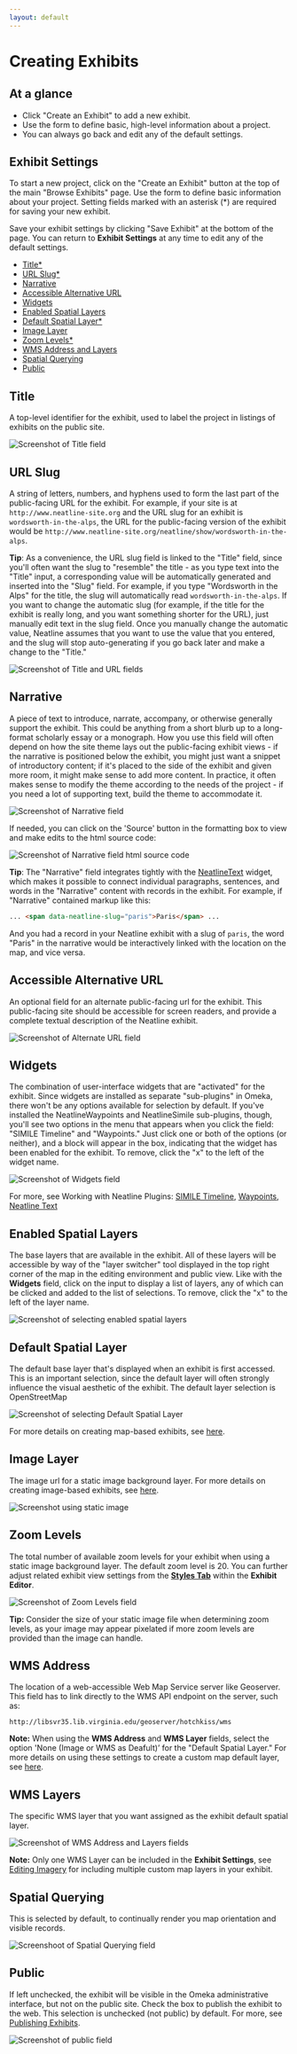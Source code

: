 ```yaml
---
layout: default
---
```

# Creating Exhibits

## At a glance

  - Click "Create an Exhibit" to add a new exhibit.
  - Use the form to define basic, high-level information about a project.
  - You can always go back and edit any of the default settings.

## Exhibit Settings

To start a new project, click on the "Create an Exhibit" button at the top of the main "Browse Exhibits" page. Use the form to define basic information about your project. Setting fields marked with an asterisk (*) are required for saving your new exhibit.

Save your exhibit settings by clicking "Save Exhibit" at the bottom of the page. You can return to **Exhibit Settings** at any time to edit any of the default settings. 

* [Title*](#title)
* [URL Slug*](#url-slug)
* [Narrative](#narrative)
* [Accessible Alternative URL](#accessible-alternative-url)
* [Widgets](#widgets)
* [Enabled Spatial Layers](#enabled-spatial-layers)
* [Default Spatial Layer*](#default-spatial-layer)
* [Image Layer](#image-layer)
* [Zoom Levels*](#zoom-levels)
* [WMS Address and Layers](#wms-address)
* [Spatial Querying](#spatial-querying)
* [Public](#public)

## Title

A top-level identifier for the exhibit, used to label the project in listings of exhibits on the public site.

![Screenshot of Title field](images/settings-title.png)

## URL Slug

A string of letters, numbers, and hyphens used to form the last part of the public-facing URL for the exhibit. For example, if your site is at `http://www.neatline-site.org` and the URL slug for an exhibit is `wordsworth-in-the-alps`, the URL for the public-facing version of the exhibit would be `http://www.neatline-site.org/neatline/show/wordsworth-in-the-alps`.

**Tip**: As a convenience, the URL slug field is linked to the "Title" field, since you'll often want the slug to "resemble" the title - as you type text into the "Title" input, a corresponding value will be automatically generated and inserted into the "Slug" field. For example, if you type "Wordsworth in the Alps" for the title, the slug will automatically read `wordsworth-in-the-alps`. If you want to change the automatic slug (for example, if the title for the exhibit is really long, and you want something shorter for the URL), just manually edit text in the slug field. Once you manually change the automatic value, Neatline assumes that you want to use the value that you entered, and the slug will stop auto-generating if you go back later and make a change to the "Title."

![Screenshot of Title and URL fields](images/settings-url-slug.png)

## Narrative

A piece of text to introduce, narrate, accompany, or otherwise generally support the exhibit. This could be anything from a short blurb up to a long-format scholarly essay or a monograph. How you use this field will often depend on how the site theme lays out the public-facing exhibit views - if the narrative is positioned below the exhibit, you might just want a snippet of introductory content; if it's placed to the side of the exhibit and given more room, it might make sense to add more content.  In practice, it often makes sense to modify the theme according to the needs of the project - if you need a lot of supporting text, build the theme to accommodate it.

![Screenshot of Narrative field](images/settings-narrative.png)

If needed, you can click on the 'Source' button in the formatting box to view and make edits to the html source code:

![Screenshot of Narrative field html source code](images/settings-narr-html.png)

**Tip**: The "Narrative" field integrates tightly with the [NeatlineText](working-with-the-text-widget.html) widget, which makes it possible to connect individual paragraphs, sentences, and words in the "Narrative" content with records in the exhibit. For example, if "Narrative" contained markup like this:

```html
... <span data-neatline-slug="paris">Paris</span> ...
```

And you had a record in your Neatline exhibit with a slug of `paris`, the word "Paris" in the narrative would be interactively linked with the location on the map, and vice versa.

## Accessible Alternative URL

An optional field for an alternate public-facing url for the exhibit. This public-facing site should be accessible for screen readers, and provide a complete textual description of the Neatline exhibit.

![Screenshot of Alternate URL field](images/settings-alt-url.png)

## Widgets

The combination of user-interface widgets that are "activated" for the exhibit. Since widgets are installed as separate "sub-plugins" in Omeka, there won't be any options available for selection by default. If you've installed the NeatlineWaypoints and NeatlineSimile sub-plugins, though, you'll see two options in the menu that appears when you click the field: "SIMILE Timeline" and "Waypoints." Just click one or both of the options (or neither), and a block will appear in the box, indicating that the widget has been enabled for the exhibit. To remove, click the "x" to the left of the widget name.

![Screenshot of Widgets field](images/settings-widgets.png)

For more, see Working with Neatline Plugins: [SIMILE Timeline](working-with-the-simile-timeline-widget.html), [Waypoints](working-with-the-waypoints-plugin.html), [Neatline Text](working-with-the-text-widget.html)

## Enabled Spatial Layers

The base layers that are available in the exhibit. All of these layers will be accessible by way of the "layer switcher" tool displayed in the top right corner of the map in the editing environment and public view. Like with the **Widgets** field, click on the input to display a list of layers, any of which can be clicked and added to the list of selections. To remove, click the "x" to the left of the layer name.

![Screenshot of selecting enabled spatial layers](images/enabled-spatial-layers.png)

## Default Spatial Layer

The default base layer that's displayed when an exhibit is first accessed. This is an important selection, since the default layer will often strongly influence the visual aesthetic of the exhibit. The default layer selection is OpenStreetMap

![Screenshot of selecting Default Spatial Layer](images/settings-default-sp-layer.png)

For more details on creating map-based exhibits, see [here](map-based-exhibits.html).

## Image Layer

The image url for a static image background layer. For more details on creating image-based exhibits, see [here](image-based-exhibits.html).

![Screenshot using static image](images/image-layer.JPG)

## Zoom Levels

The total number of available zoom levels for your exhibit when using a static image background layer. The default zoom level is 20. You can further adjust related exhibit view settings from the [**Styles Tab**](exhibit-styles-tab.html) within the **Exhibit Editor**. 

![Screenshot of Zoom Levels field](images/settings-zoom.png)

**Tip:** Consider the size of your static image file when determining zoom levels, as your image may appear pixelated if more zoom levels are provided than the image can handle. 

## WMS Address 

The location of a web-accessible Web Map Service server like Geoserver. This field has to link directly to the WMS API endpoint on the server, such as:

`http://libsvr35.lib.virginia.edu/geoserver/hotchkiss/wms`

**Note:** When using the **WMS Address** and **WMS Layer** fields, select the option 'None (Image or WMS as Deafult)’ for the "Default Spatial Layer." For more details on using these settings to create a custom map default layer, see [here](map-based-exhibits.html#using-a-custom-map-default-layer).

## WMS Layers

The specific WMS layer that you want assigned as the exhibit default spatial layer.

![Screenshot of WMS Address and Layers fields](images/WMS-fields.JPG)

**Note:** Only one WMS Layer can be included in the **Exhibit Settings**, see [Editing Imagery](style-tab-imagery.html) for including multiple custom map layers in your exhibit.

## Spatial Querying

This is selected by default, to continually render you map orientation and visible records. 

![Screenshoot of Spatial Querying field](images/settings-spatial-querying.png)

## Public

If left unchecked, the exhibit will be visible in the Omeka administrative interface, but not on the public site. Check the box to publish the exhibit to the web. This selection is unchecked (not public) by default. For more, see [Publishing Exhibits](publishing-exhibits.html).

![Screenshot of public field](images/settings-public.png)
